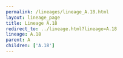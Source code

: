 ```yaml
---
permalink: /lineages/lineage_A.18.html
layout: lineage_page
title: Lineage A.18
redirect_to: ../lineage.html?lineage=A.18
lineage: A.18
parent: A
children: ['A.18']
---
```


